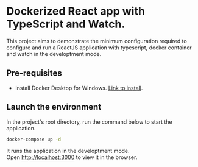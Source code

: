 # Dockerized React app with TypeScript and Watch.

This project aims to demonstrate the minimum configuration required to configure and run a ReactJS application with typescript, docker container and watch in the developtment mode.

## Pre-requisites

- Install Docker Desktop for Windows. [Link to install](https://docs.docker.com/docker-for-windows/install/).

## Launch the environment

In the project's root directory, run the command below to start the application.

```sh
docker-compose up -d
```

It runs the application in the developtment mode.\
Open [http://localhost:3000](http://localhost:3000) to view it in the browser.
